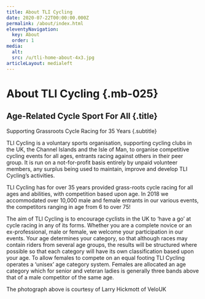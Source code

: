 ```yaml
---
title: About TLI Cycling
date: 2020-07-22T00:00:00.000Z
permalink: /about/index.html
eleventyNavigation:
  key: About
  order: 1
media:
  alt:
  src: /u/tli-home-about-4x3.jpg
articleLayout: medialeft
---
```


# About TLI Cycling {.mb-025}

## Age-Related Cycle Sport For All {.title}

Supporting Grassroots Cycle Racing for 35 Years {.subtitle}

TLI Cycling is a voluntary sports organisation, supporting cycling clubs in the UK, the Channel Islands and the Isle of Man, to organise competitive cycling events for all ages, entrants racing against others in their peer group. It is run on a not-for-profit basis entirely by unpaid volunteer members, any surplus being used to maintain, improve and develop TLI Cycling’s activities.

TLI Cycling has for over 35 years provided grass-roots cycle racing for all ages and abilities, with competition based upon age. In 2018 we accommodated over 10,000 male and female entrants in our various events, the competitors ranging in age from 6 to over 75!

The aim of TLI Cycling is to encourage cyclists in the UK to ‘have a go’ at cycle racing in any of its forms. Whether you are a complete novice or an ex-professional, male or female, we welcome your participation in our events. Your age determines your category, so that although races may contain riders from several age groups, the results will be structured where possible so that each category will have its own classification based upon your age. To allow females to compete on an equal footing TLI Cycling operates a ‘unisex’ age category system. Females are allocated an age category which for senior and veteran ladies is generally three bands above that of a male competitor of the same age.

The photograph above is courtesy of Larry Hickmott of VeloUK